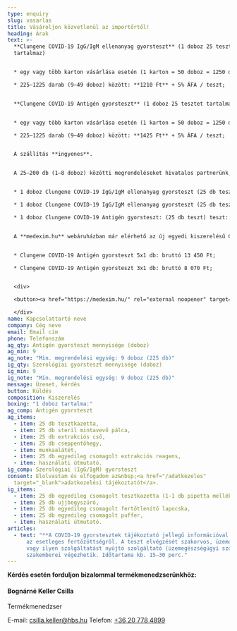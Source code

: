 ```yaml
---
type: enquiry
slug: vasarlas
title: Vásároljon közvetlenül az importőrtől!
heading: Árak
text: >-
  **Clungene COVID-19 IgG/IgM ellenanyag gyorsteszt** (1 doboz 25 tesztet
  tartalmaz)


  * egy vagy több karton vásárlása esetén (1 karton = 50 doboz = 1250 db): **1110 Ft** + 5% ÁFA / teszt;

  * 225–1225 darab (9–49 doboz) között: **1210 Ft** + 5% ÁFA / teszt;


  **Clungene COVID-19 Antigén gyorsteszt** (1 doboz 25 tesztet tartalmaz)


  * egy vagy több karton vásárlása esetén (1 karton = 50 doboz = 1250 db): **1325 Ft** + 5% ÁFA / teszt;

  * 225–1225 darab (9–49 doboz) között: **1425 Ft** + 5% ÁFA / teszt;   


  A szállítás **ingyenes**.


  A 25–200 db (1–8 doboz) közötti megrendeléseket hivatalos partnerünk, a **[medexim.hu](https://medexim.hu/)** webshop szolgálja ki. Hivatalos partnerünk árai:


  * 1 doboz Clungene COVID-19 IgG/IgM ellenanyag gyorsteszt (25 db teszthez 1 pufferoldat) teszt: bruttó 37 900 Ft; 

  * 1 doboz Clungene COVID-19 IgG/IgM ellenanyag gyorsteszt (25 db teszthez 25 pufferoldat) teszt: bruttó 38 900 Ft;

  * 1 doboz Clungene COVID-19 Antigén gyorsteszt: (25 db teszt) teszt: bruttó 39 900 Ft;


  A **medexim.hu** webáruházban már elérhető az új egyedi kiszerelésű Clungene antigén gyorsteszt:


  * Clungene COVID-19 Antigén gyorsteszt 5x1 db: bruttó 13 450 Ft;

  * Clungene COVID-19 Antigén gyorsteszt 3x1 db: bruttó 8 070 Ft; 


  <div>

  <button><a href="https://medexim.hu/" rel="external noopener" target="_blank">Vásárlás a <u>medexim.hu</u> oldalon</a></button>

  </div>
name: Kapcsolattartó neve
company: Cég neve
email: Email cím
phone: Telefonszám
ag_qty: Antigén gyorsteszt mennyisége (doboz)
ag_min: 9
ag_note: "Min. megrendelési egység: 9 doboz (225 db)"
ig_qty: Szerológiai gyorsteszt mennyisége (doboz)
ig_min: 9
ig_note: "Min. megrendelési egység: 9 doboz (225 db)"
message: Üzenet, kérdés
button: Küldés
composition: Kiszerelés
boxing: "1 doboz tartalma:"
ag_comp: Antigén gyorsteszt
ag_items:
  - item: 25 db tesztkazetta,
  - item: 25 db steril mintavevő pálca,
  - item: 25 db extrakciós cső,
  - item: 25 db cseppentőhegy,
  - item: munkaalátét,
  - item: 25 db egyedileg csomagolt extrakciós reagens,
  - item: használati útmutató.
ig_comp: Szerológiai (IgG/IgM) gyorsteszt
consent: Elolvastam és elfogadom az&nbsp;<a href="/adatkezeles"
  target="_blank">adatkezelési tájékoztatót</a>.
ig_items:
  - item: 25 db egyedileg csomagolt tesztkazetta (1-1 db pipetta mellékelve)
  - item: 25 db ujjbegyszúró,
  - item: 25 db egyedileg csomagolt fertőtlenítő lapocska,
  - item: 25 db egyedileg csomagolt puffer,
  - item: használati útmutató.
articles:
  - text: "**A COVID-19 gyorstesztek tájékoztató jellegű információval szolgálnak**
      az esetleges fertőzöttségről. A teszt elvégzését szakorvos, üzemorvos,
      vagy ilyen szolgáltatást nyújtó szolgáltató (üzemegészségügyi szolgálat)
      szakemberei végezhetik. Időtartama kb. 15–30 perc."
---
```

**Kérdés esetén forduljon bizalommal termékmenedzserünkhöz:**

#### Bognárné Keller Csilla

Termékmenedzser

E-mail: <a href="mailto:csilla.keller@hbs.hu" onclick="gtag_report_conversion('mailto:csilla.keller@hbs.hu')">csilla.keller@hbs.hu</a>
Telefon: [+36 20 778 4899](tel:+36207784899)